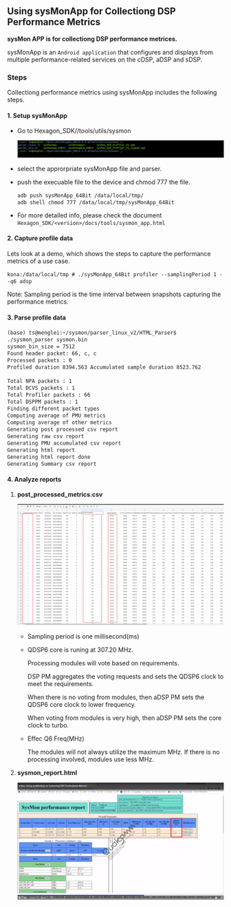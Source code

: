 ## Using sysMonApp for Collectiong DSP Performance Metrics

**sysMon APP is for collectiong DSP performance metrices.**

sysMonApp is an `Android application` that configures and displays from multiple performance-related services on the cDSP, aDSP and sDSP.

### Steps

Collectiong performance metrics using sysMonApp includes the following steps.

#### 1. Setup sysMonApp

- Go to Hexagon_SDK/<version>/tools/utils/sysmon

  ![image-20230727101324799](images/image-20230727101324799.png)

- select the approrpriate sysMonApp file and parser.

- push the execuable file to the device and chmod 777 the file.

  ```shell
  adb push sysMonApp_64Bit /data/local/tmp/
  adb shell chmod 777 /data/local/tmp/sysMonApp_64Bit
  ```

- For more detailed info, please check the document `Hexagon_SDK/<version>/docs/tools/sysmon_app.html`

#### 2. Capture profile data

Lets look at a demo, which shows the steps to capture the performance metrics of  a use case.

```shell
kona:/data/local/tmp # ./sysMonApp_64Bit profiler --samplingPeriod 1 --q6 adsp 
```

Note: Sampling period is the time interval between snapshots capturing the performance metrics.

#### 3. Parse profile data

```
(base) ts@menglei:~/sysmon/parser_linux_v2/HTML_Parser$ ./sysmon_parser sysmon.bin 
sysmon_bin_size = 7512
Found header packet: 66, c, c
Processed packets : 0
Profiled duration 8394.563 Accumulated sample duration 8523.762

Total NPA packets : 1
Total DCVS packets : 1
Total Profiler packets : 66
Total DSPPM packets : 1
Finding different packet types
Computing average of PMU metrics
Computing average of other metrics
Generating post processed csv report
Generating raw csv report
Generating PMU accumulated csv report
Generating html report
Generating html report done
Generating Summary csv report

```

#### 4. Analyze reports

1. **post_processed_metrics.csv**

   ![image-20230727110559596](images/image-20230727110559596.png)

   - Sampling period is one millisecond(ms)

   - QDSP6 core is runing at  307.20 MHz.

     Processing modules will vote based on requirements.

     DSP PM aggregates the voting requests and sets the QDSP6 clock to meet the requirements.

     When there is no voting from modules, then aDSP PM sets the QDSP6 core clock to lower frequency.

     When voting from modules is very high, then aDSP PM sets the core clock to turbo. 
     
   
   - Effec Q6 Freq(MHz)
   
     The modules will not always utilize the maximum MHz. If there is no processing involved, modules use less MHz.
   
2. **sysmon_report.html**

   ![image-20230727112955628](images/image-20230727112955628.png)